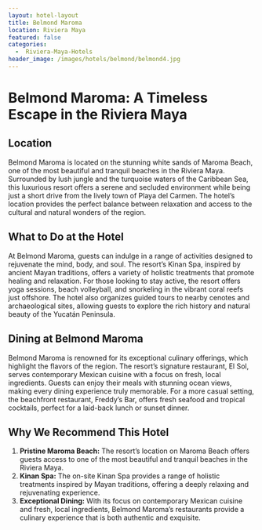 ```yaml
---
layout: hotel-layout
title: Belmond Maroma
location: Riviera Maya
featured: false
categories:
  -  Riviera-Maya-Hotels
header_image: /images/hotels/belmond/belmond4.jpg
---
```

# Belmond Maroma: A Timeless Escape in the Riviera Maya

## Location

Belmond Maroma is located on the stunning white sands of Maroma Beach, one of the most beautiful and tranquil beaches in the Riviera Maya. Surrounded by lush jungle and the turquoise waters of the Caribbean Sea, this luxurious resort offers a serene and secluded environment while being just a short drive from the lively town of Playa del Carmen. The hotel’s location provides the perfect balance between relaxation and access to the cultural and natural wonders of the region.

## What to Do at the Hotel

At Belmond Maroma, guests can indulge in a range of activities designed to rejuvenate the mind, body, and soul. The resort’s Kinan Spa, inspired by ancient Mayan traditions, offers a variety of holistic treatments that promote healing and relaxation. For those looking to stay active, the resort offers yoga sessions, beach volleyball, and snorkeling in the vibrant coral reefs just offshore. The hotel also organizes guided tours to nearby cenotes and archaeological sites, allowing guests to explore the rich history and natural beauty of the Yucatán Peninsula. 

## Dining at Belmond Maroma

Belmond Maroma is renowned for its exceptional culinary offerings, which highlight the flavors of the region. The resort’s signature restaurant, El Sol, serves contemporary Mexican cuisine with a focus on fresh, local ingredients. Guests can enjoy their meals with stunning ocean views, making every dining experience truly memorable. For a more casual setting, the beachfront restaurant, Freddy’s Bar, offers fresh seafood and tropical cocktails, perfect for a laid-back lunch or sunset dinner.

## Why We Recommend This Hotel

1. **Pristine Maroma Beach:** The resort’s location on Maroma Beach offers guests access to one of the most beautiful and tranquil beaches in the Riviera Maya.
2. **Kinan Spa:** The on-site Kinan Spa provides a range of holistic treatments inspired by Mayan traditions, offering a deeply relaxing and rejuvenating experience.
3. **Exceptional Dining:** With its focus on contemporary Mexican cuisine and fresh, local ingredients, Belmond Maroma’s restaurants provide a culinary experience that is both authentic and exquisite.
